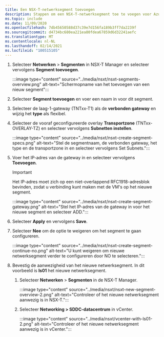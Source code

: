 ```yaml
---
title: Een NSX-T-netwerksegment toevoegen
description: Stappen om een NSX-T-netwerksegment toe te voegen voor Azure VMware Solution.
ms.topic: include
ms.date: 11/09/2020
ms.openlocfilehash: 7db45650588d37c39e7d156fa189b3ff7da2239f
ms.sourcegitcommit: d4734bc680ea221ea80fdea67859d6d32241aefc
ms.translationtype: MT
ms.contentlocale: nl-NL
ms.lasthandoff: 02/14/2021
ms.locfileid: "100515105"
---
```

<!-- Used in manage-dhcp.md and tutorial-nsx-t-network-segment.md -->

1. Selecteer **Netwerken** > **Segmenten** in NSX-T Manager en selecteer vervolgens **Segment toevoegen**. 

   :::image type="content" source="../media/nsxt/nsxt-segments-overview.png" alt-text="Schermopname van het toevoegen van een nieuw segment":::

1. Selecteer **Segment toevoegen** en voer een naam in voor dit segment.

1. Selecteer de laag-1-gateway (TNTxx-T1) als de **verbonden gateway** en wijzig het **type** als flexibel.

1. Selecteer de vooraf geconfigureerde overlay **Transportzone** (TNTxx-OVERLAY-TZ) en selecteer vervolgens **Subnetten instellen**. 

   :::image type="content" source="../media/nsxt/nsxt-create-segment-specs.png" alt-text="Stel de segmentnaam, de verbonden gateway, het type en de transportzone in en selecteer vervolgens Set Subnets.":::

1. Voer het IP-adres van de gateway in en selecteer vervolgens **Toevoegen**. 

   >[!IMPORTANT]
   >Het IP-adres moet zich op een niet-overlappend RFC1918-adresblok bevinden, zodat u verbinding kunt maken met de VM's op het nieuwe segment.

   :::image type="content" source="../media/nsxt/nsxt-create-segment-gateway.png" alt-text="Stel het IP-adres van de gateway in voor het nieuwe segment en selecteer ADD.":::

1. Selecteer **Apply** en vervolgens **Save**.

1. Selecteer **Nee** om de optie te weigeren om het segment te gaan configureren. 

   :::image type="content" source="../media/nsxt/nsxt-create-segment-continue-no.png" alt-text="U kunt weigeren om nieuwe netwerksegment verder te configureren door NO te selecteren.":::

1. Bevestig de aanwezigheid van het nieuwe netwerksegment. In dit voorbeeld is **Is01** het nieuwe netwerksegment.

   1. Selecteer **Netwerken** > **Segmenten** in de NSX-T Manager. 

      :::image type="content" source="../media/nsxt/nsxt-new-segment-overview-2.png" alt-text="Controleer of het nieuwe netwerksegment aanwezig is in NSX-T.":::

   1. Selecteer **Networking > SDDC-datacentrum** in vCenter.

      :::image type="content" source="../media/nsxt/vcenter-with-ls01-2.png" alt-text="Controleer of het nieuwe netwerksegment aanwezig is in vCenter.":::